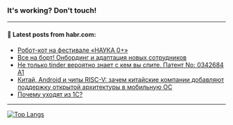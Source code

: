 ### It's working? Don't touch!

---
<!--
#### 🛠️ Technical stack:

![C++](https://img.shields.io/badge/C++-informational?logo=c%2B%2B&style=flat&logoColor=white&color=9C033A)
![Java](https://img.shields.io/badge/Java-informational?logo=java&style=flat&logoColor=white&color=007396)
![Kotlin](https://img.shields.io/badge/Kotlin-informational?logo=Kotlin&style=flat&logoColor=white&color=0095D5)
![JS](https://img.shields.io/badge/JS-informational?logo=javaScript&style=flat&logoColor=black&color=F7Df1E) <br>
![HTML5](https://img.shields.io/badge/HTML5-informational?logo=html5&style=flat&logoColor=white&color=E34F26)
![CSS3](https://img.shields.io/badge/CSS3-informational?logo=css3&style=flat&logoColor=white&color=157286)
![Sass](https://img.shields.io/badge/Saas-informational?logo=sass&style=flat&logoColor=white&color=hotpink)
![PHP](https://img.shields.io/badge/PHP-informational?logo=php&style=flat&logoColor=white&color=777BB4) <br>
![WebPAck](https://img.shields.io/badge/WebPack-informational?logo=webPack&style=flat&logoColor=white&color=FF6F00)
![Bootstrap](https://img.shields.io/badge/Bootstrap-informational?logo=Bootstrap&style=flat&logoColor=white&color=7952B3)
![MySQL](https://img.shields.io/badge/MySQL-informational?logo=MySQL&style=flat&logoColor=white&color=00f) <br>
![NodeJS](https://img.shields.io/badge/NodeJS-informational?logo=node.js&style=flat&logoColor=white&color=43853D)
![Spring](https://img.shields.io/badge/Spring-informational?logo=Spring&style=flat&logoColor=white&color=0A9EDC)
![Angular](https://img.shields.io/badge/Vue-informational?logo=vue.js&style=flat&logoColor=white&color=red)
![Git](https://img.shields.io/badge/Git-informational?logo=git&style=flat&logoColor=white&color=darkorange)

___
-->

#### 💬 Latest posts from habr.com:

<!-- BLOG-POST-LIST:START -->
- [Робот-кот на фестивале «НАУКА 0+»](https://habr.com/ru/post/693760/?utm_source=habrahabr&utm_medium=rss&utm_campaign=693760)
- [Все на борт! Онбординг и адаптация новых сотрудников](https://habr.com/ru/post/695700/?utm_source=habrahabr&utm_medium=rss&utm_campaign=695700)
- [Не только tinder вероятно знает с кем вы спите. Патент No: 0342684 A1](https://habr.com/ru/post/695740/?utm_source=habrahabr&utm_medium=rss&utm_campaign=695740)
- [Китай, Android и чипы RISC-V: зачем китайские компании добавляют поддержку открытой архитектуры в мобильную ОС](https://habr.com/ru/post/693900/?utm_source=habrahabr&utm_medium=rss&utm_campaign=693900)
- [Почему уходят из 1С?](https://habr.com/ru/post/695734/?utm_source=habrahabr&utm_medium=rss&utm_campaign=695734)
<!-- BLOG-POST-LIST:END -->

---

[![Top Langs](https://github-readme-stats.vercel.app/api/top-langs/?username=zloylis&layout=compact&hide_border=true&theme=dracula)](https://github.com/zloylis)
